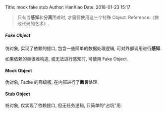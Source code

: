 Title: mock fake stub
Author: HanXiao
Date: 2018-01-23 15:17

> 只有当**感知**和**分离**困难时, 才需要使用这三个特殊 Object. Reference:《修改代码的艺术》.

##### Fake Object
仿对象, 实现了依赖的接口, 包含一些简单的数据处理逻辑, 可对外部调用进行**感知**.

如果依赖的类很难构造, 或无法进行感知时, 可使用 Fake Object.

#### Mock Object
伪对象, Facke 的高级版, 在内部进行了**断言**处理.

#### Stub Object
桩对象, 仅实现了依赖接口, 但无任务逻辑, 只简单的"占坑"用.
